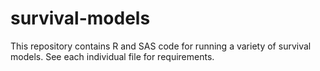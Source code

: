 # survival-models

This repository contains R and SAS code for running a variety
of survival models. See each individual file for requirements.

